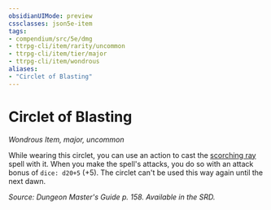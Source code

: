```yaml
---
obsidianUIMode: preview
cssclasses: json5e-item
tags:
- compendium/src/5e/dmg
- ttrpg-cli/item/rarity/uncommon
- ttrpg-cli/item/tier/major
- ttrpg-cli/item/wondrous
aliases: 
- "Circlet of Blasting"
---
```

# Circlet of Blasting
*Wondrous Item, major, uncommon*  


While wearing this circlet, you can use an action to cast the [scorching ray](compendium/spells/scorching-ray.md) spell with it. When you make the spell's attacks, you do so with an attack bonus of `dice: d20+5` (+5). The circlet can't be used this way again until the next dawn.

*Source: Dungeon Master's Guide p. 158. Available in the SRD.*